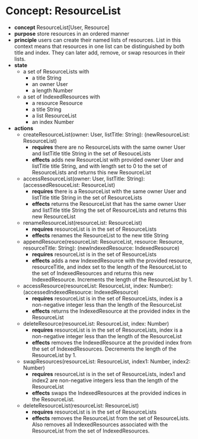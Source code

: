 # Concept: ResourceList

+ **concept** ResourceList[User, Resource]
+ **purpose** store resources in an ordered manner
+ **principle** users can create their named lists of resources. List in this context
  means that resources in one list can be distinguished by both title and index. They
  can later add, remove, or swap resources in their lists.
+ **state**
  + a set of ResourceLists with
    + a title String
    + an owner User
    + a length Number
  + a set of IndexedResources with
    + a resource Resource
    + a title String
    + a list ResourceList
    + an index Number
+ **actions**
  + createResourceList(owner: User, listTitle: String): (newResourceList:
    ResourceList)
    + **requires** there are no ResourceLists with the same owner User and listTitle
      title String in the set of ResouceLists
    + **effects** adds new ResourceList with provided owner User and listTitle title
      String, and with length set to 0 to the set of ResourceLists and returns this
      new ResourceList
  + accessResourceList(owner: User, listTitle: String): (accessedResouceList:
    ResourceList)
    + **requires** there is a ResourceList with the same owner User and listTitle
      title String in the set of ResourceLists
    + **effects** returns the ResourceList that has the same owner User and listTitle
      title String the set of ResourceLists and returns this new ResourceList
  + renameResourceList(resourceList: ResourceList)
    + **requires** resourceList is in the set of ResourceLists
    + **effects** renames the ResourceList to the new title String
  + appendResource(resourceList: ResourceList, resource: Resource, resourceTitle:
    String): (newIndexedResource: IndexedResource)
    + **requires** resourceList is in the set of ResourceLists
    + **effects** adds a new IndexedResource with the provided resource,
      resourceTitle, and index set to the length of the ResourceList to the set of
      IndexedResources and returns this new IndexedResource. Increments the length of
      the ResourceList by 1.
  + accessResource(resourceList: ResourceList, index: Number): (accessedIndexedResource:
    IndexedResource)
    + **requires** resourceList is in the set of ResourceLists, index is a non-negative
      integer less than the length of the ResourceList
    + **effects** returns the IndexedResource at the provided index in the ResourceList
  + deleteResource(resourceList: ResourceList, index: Number)
    + **requires** resourceList is in the set of ResourceLists, index is a non-negative
      integer less than the length of the ResourceList
    + **effects** removes the IndexedResource at the provided index from the set of
      IndexedResources. Decrements the length of the ResourceList by 1.
  + swapResources(resourceList: ResourceList, index1: Number, index2: Number)
    + **requires** resourceList is in the set of ResourceLists, index1 and index2 are
      non-negative integers less than the length of the ResourceList
    + **effects** swaps the IndexedResources at the provided indices in the ResourceList.
  + deleteResourceList(resourceList: ResourceList)
    + **requires** resourceList is in the set of ResourceLists
    + **effects** removes the ResourceList from the set of ResourceLists. Also removes all
      IndexedResources associated with the ResourceList from the set of IndexedResources.